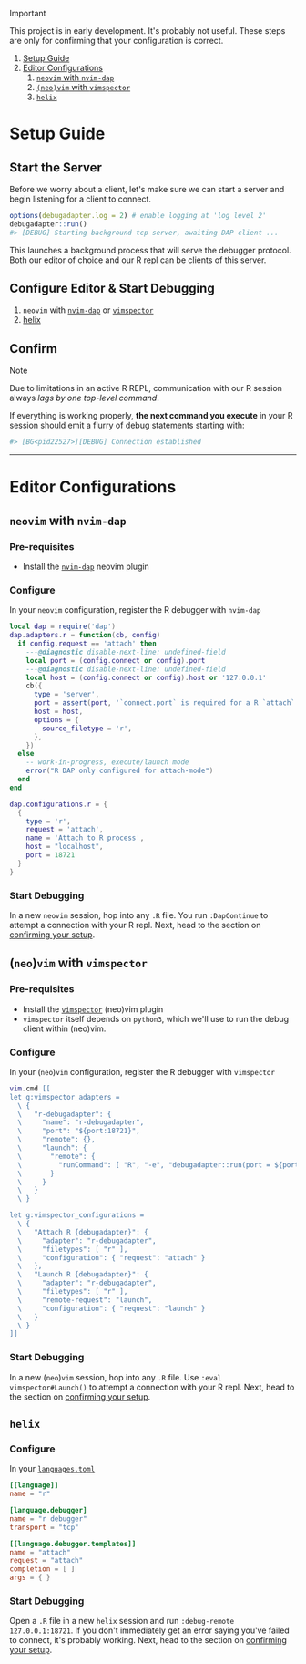 > [!IMPORTANT]  
> This project is in early development. It's probably not useful. These steps
> are only for confirming that your configuration is correct.

1. [Setup Guide](#setup-guide)
1. [Editor Configurations](#editor-configurations)
   1. [`neovim` with `nvim-dap`](#neovim-with-nvim-dap)
   1. [`(neo)vim` with `vimspector`](#neovim-with-vimspector)
   1. [`helix`](#helix)

# Setup Guide

## Start the Server

Before we worry about a client, let's make sure we can start a server and begin
listening for a client to connect.

```r
options(debugadapter.log = 2) # enable logging at 'log level 2'
debugadapter::run()
#> [DEBUG] Starting background tcp server, awaiting DAP client ...
```

This launches a background process that will serve the debugger protocol. Both
our editor of choice and our R repl can be clients of this server.

## Configure Editor & Start Debugging

1. `neovim` with [`nvim-dap`](#neovim-with-nvim-dap) or [`vimspector`](#neovim-with-vimspector)
2. [helix](#helix)

## Confirm

> [!NOTE]  
> Due to limitations in an active R REPL, communication with our R session
> always _lags by one top-level command_.

If everything is working properly, **the next command you execute** in your R
session should emit a flurry of debug statements starting with:

```r
#> [BG<pid22527>][DEBUG] Connection established
```

---

# Editor Configurations

## `neovim` with `nvim-dap`

### Pre-requisites

* Install the [`nvim-dap`](https://github.com/mfussenegger/nvim-dap) neovim plugin

### Configure

In your `neovim` configuration, register the R debugger with `nvim-dap`

```lua
local dap = require('dap')
dap.adapters.r = function(cb, config)
  if config.request == 'attach' then
    ---@diagnostic disable-next-line: undefined-field
    local port = (config.connect or config).port
    ---@diagnostic disable-next-line: undefined-field
    local host = (config.connect or config).host or '127.0.0.1'
    cb({
      type = 'server',
      port = assert(port, '`connect.port` is required for a R `attach` configuration'),
      host = host,
      options = {
        source_filetype = 'r',
      },
    })
  else
    -- work-in-progress, execute/launch mode
    error("R DAP only configured for attach-mode")
  end
end

dap.configurations.r = {
  {
    type = 'r',
    request = 'attach',
    name = 'Attach to R process',
    host = "localhost",
    port = 18721
  }
}
```

### Start Debugging

In a new `neovim` session, hop into any `.R` file. You run `:DapContinue` to
attempt a connection with your R repl. Next, head to the section on
[confirming your setup](#confirm).

## (`neo`)`vim` with `vimspector`

### Pre-requisites

* Install the [`vimspector`](https://github.com/puremourning/vimspector) 
  (neo)vim plugin
* `vimspector` itself depends on `python3`, which we'll use to run the debug
  client within (neo)vim.

### Configure

In your (`neo`)`vim` configuration, register the R debugger with `vimspector`

```lua
vim.cmd [[
let g:vimspector_adapters = 
  \ {
  \   "r-debugadapter": {
  \     "name": "r-debugadapter",
  \     "port": "${port:18721}",
  \     "remote": {},
  \     "launch": {
  \       "remote": {
  \         "runCommand": [ "R", "-e", "debugadapter::run(port = ${port:18721})" ]
  \       }
  \     }
  \   }
  \ }

let g:vimspector_configurations = 
  \ {
  \   "Attach R {debugadapter}": {
  \     "adapter": "r-debugadapter",
  \     "filetypes": [ "r" ],
  \     "configuration": { "request": "attach" }
  \   },
  \   "Launch R {debugadapter}": {
  \     "adapter": "r-debugadapter",
  \     "filetypes": [ "r" ],
  \     "remote-request": "launch",
  \     "configuration": { "request": "launch" }
  \   }
  \ }
]]
```

### Start Debugging

In a new (`neo`)`vim` session, hop into any `.R` file. Use 
`:eval vimspector#Launch()` to attempt a connection with your R repl. Next, head
to the section on [confirming your setup](#confirm).

## `helix`

### Configure

In your [`languages.toml`](https://docs.helix-editor.com/languages.html)

```toml
[[language]]
name = "r"

[language.debugger]
name = "r debugger"
transport = "tcp"

[[language.debugger.templates]]
name = "attach"
request = "attach"
completion = [ ]
args = { }
```

### Start Debugging

Open a `.R` file in a new `helix` session and run 
`:debug-remote 127.0.0.1:18721`. If you don't immediately get an error saying
you've failed to connect, it's probably working. Next, head to the section on
[confirming your setup](#confirm).

